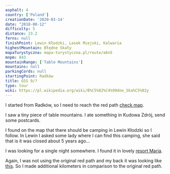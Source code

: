 ```yaml
---
asphalt: 4
country: ['Poland']
creationDate: '2020-03-14'
date: "2018-08-12"
difficulty: 5
distance: 23.2
ferns: null
finishPoint: Lewin Kłodzki, Lasek Miejski, Kalwaria
highestMountain: Błędne Skały
mapaTurystyczna: mapa-turystyczna.pl/route/a6n5
mnpm: 843
mountainRange: ['Table Mountains']
mountains: null
parkingCords: null
startingPoint: Radków
title: GSS 9/?
type: tour
wiki: https://pl.wikipedia.org/wiki/B%C5%82%C4%99dne_Ska%C5%82y
---
```


I started from Radków, so I need to reach the red path [check map](https://mapa-turystyczna.pl/route/a747).

I saw a tiny piece of table mountains.
I ate something in Kudowa Zdrój, send some postcards.

I found on the map that there should be camping in Lewin Kłodzki so I follow.
In Lewin I asked some lady where I can find this camping, she said that is it was closed about 5 years ago...

I was looking for a single night somewhere. I found it in lovely [resort Maria](https://goo.gl/maps/uL7K65htdjXTkrqo7).

Again, I was not using the original red path and my back it was looking like [this](https://mapa-turystyczna.pl/route/a6nc). So I made additional kilometers in comparison to the original red path.
